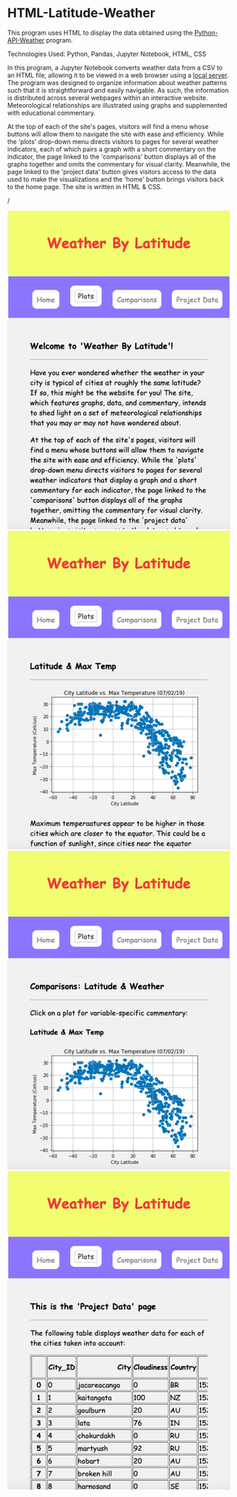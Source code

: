 # HTML-Latitude-Weather
This program uses HTML to display the data obtained using the [Python-API-Weather](https://github.com/finnwurtz/Python-API-Weather) program.

Technologies Used: Python, Pandas, Jupyter Notebook, HTML, CSS

In this program, a Jupyter Notebook converts weather data from a CSV to an HTML file, allowing it to be viewed in a web browser using a [local server](https://developer.mozilla.org/en-US/docs/Learn/Common_questions/set_up_a_local_testing_server). The program was designed to organize information about weather patterns such that it is straightforward and easily navigable. As such, the information is distributed across several webpages within an interactive website. Meteorological relationships are illustrated using graphs and supplemented with educational commentary.

At the top of each of the site's pages, visitors will find a menu whose buttons will allow them to navigate the site with ease and efficiency. While the 'plots' drop-down menu directs visitors to pages for several weather indicators, each of which pairs a graph with a short commentary on the indicator, the page linked to the 'comparisons' button displays all of the graphs together and omits the commentary for visual clarity. Meanwhile, the page linked to the 'project data' button gives visitors access to the data used to make the visualizations and the 'home' button brings visitors back to the home page. The site is written in HTML & CSS.

/

![Landing Page Screenshot](screenshots/landing_page_screenshot.png)![Maximum Temperature Plot Screenshot](screenshots/max_temp_plot_screenshot.png)
![Comparisons Page Screenshot](screenshots/comparisons_screenshot.png)![Data Page Screenshot](screenshots/project_data_screenshot.png)
